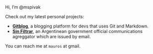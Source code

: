 Hi, I’m @mspivak

Check out my latest personal projects:

- [**Gitblog**](https://gitblog.link), a blogging platform for devs that uses Git and Markdown.
- [**Sin Filtrar**](https://sinfiltr.ar), an Argentinean government official communications agreggator which are issued by email.


You can reach me at `mauros` at gmail.
